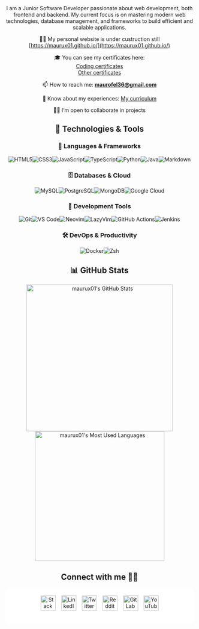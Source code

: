 <div align = "center">
I am a Junior Software Developer passionate about web development, both frontend and backend. My current focus is on mastering modern web technologies, database management, and frameworks to build efficient and scalable applications.

👨‍💻 My personal website is under custruction still [https://maurux01.github.io/](https://maurux01.github.io/)  

🎓 You can see my certificates here:  
 [Coding certificates](https://drive.google.com/drive/folders/1Sq5hnD3T1hJmHeicdiXK0TyH4OPDFrV3)  
 [Other certificates](https://drive.google.com/drive/folders/1yW6YV73z90q1kUUwXLvQkCM7AZ8X2lTO)  

📫 How to reach me: **maurofel36@gmail.com**  

📄 Know about my experiences: [My curriculum](https://drive.google.com/file/d/1hgmM2yAmHug3gVj844qnFg7Y39_SlkoM/view?usp=drive_link)  

👷‍♂️ I’m open to collaborate in projects  

</div>

<div align="center">
<div align="center">
  
## 🚀 **Technologies & Tools**

### 📌 **Languages & Frameworks**
![HTML5](https://img.shields.io/badge/HTML5-E34F26?style=for-the-badge&logo=html5&logoColor=white)![CSS3](https://img.shields.io/badge/CSS3-1572B6?style=for-the-badge&logo=css3&logoColor=white)![JavaScript](https://img.shields.io/badge/JavaScript-F7DF1E?style=for-the-badge&logo=javascript&logoColor=black)![TypeScript](https://img.shields.io/badge/TypeScript-3178C6?style=for-the-badge&logo=typescript&logoColor=white)![Python](https://img.shields.io/badge/Python-3776AB?style=for-the-badge&logo=python&logoColor=white)![Java](https://img.shields.io/badge/Java-ED8B00?style=for-the-badge&logo=openjdk&logoColor=white)![Markdown](https://img.shields.io/badge/Markdown-000000?style=for-the-badge&logo=markdown&logoColor=white)


### 🗄️ **Databases & Cloud**
![MySQL](https://img.shields.io/badge/MySQL-4479A1?style=for-the-badge&logo=mysql&logoColor=white)![PostgreSQL](https://img.shields.io/badge/PostgreSQL-4169E1?style=for-the-badge&logo=postgresql&logoColor=white)![MongoDB](https://img.shields.io/badge/MongoDB-47A248?style=for-the-badge&logo=mongodb&logoColor=white)![Google Cloud](https://img.shields.io/badge/Google_Cloud-4285F4?style=for-the-badge&logo=google-cloud&logoColor=white)  


### 🔧 **Development Tools**
![Git](https://img.shields.io/badge/Git-F05032?style=for-the-badge&logo=git&logoColor=white)![VS Code](https://img.shields.io/badge/VS_Code-007ACC?style=for-the-badge&logo=visual-studio-code&logoColor=white)![Neovim](https://img.shields.io/badge/Neovim-57A143?style=for-the-badge&logo=neovim&logoColor=white)![LazyVim](https://img.shields.io/badge/LazyVim-51A8B8?style=for-the-badge&logo=neovim&logoColor=white)![GitHub Actions](https://img.shields.io/badge/GitHub_Actions-2088FF?style=for-the-badge&logo=github-actions&logoColor=white)![Jenkins](https://img.shields.io/badge/Jenkins-D24939?style=for-the-badge&logo=jenkins&logoColor=white)


### 🛠️ **DevOps & Productivity**
![Docker](https://img.shields.io/badge/Docker-2496ED?style=for-the-badge&logo=docker&logoColor=white)![Zsh](https://img.shields.io/badge/Zsh-4285F4?style=for-the-badge&logo=gnu&logoColor=white) 

</div>



## 📊 **GitHub Stats**  

<div align="center">
<div style="display: flex; justify-content: center; align-items: center; flex-direction: column;">
  <img width="390" src="https://github-readme-stats.vercel.app/api?username=maurux01&theme=transparent&count_private=true&show_icons=true&rank_icon=github&locale=en" alt="maurux01's GitHub Stats" />
 <img width="345" src="https://github-readme-stats.vercel.app/api/top-langs/?username=maurux01&layout=compact&theme=tokyonight&hide_border=true" alt="maurux01's Most Used Languages" />
</div>

  





## Connect with me 🤝🏻
<div style="display: flex; flex-direction: column; align-items: center; background-color: white; padding: 20px; border-radius: 10px;">
  
  <!-- Social Icons -->
  <div style="display: flex; flex-wrap: wrap; gap: 15px; justify-content: center; padding-bottom: 15px;">
    <a href="https://stackoverflow.com/users/28065944/mauro-infante" target="_blank">
      <img src="https://img.icons8.com/fluency/48/stackoverflow.png" alt="Stack Overflow" style="width: 40px; height: 40px; transition: transform 0.2s;" onmouseover="this.style.transform='scale(1.2)'" onmouseout="this.style.transform='scale(1)'">
    </a>
    <a href="https://linkedin.com/in/infmauro" target="_blank">
      <img src="https://img.icons8.com/fluency/48/linkedin.png" alt="LinkedIn" style="width: 40px; height: 40px; transition: transform 0.2s;" onmouseover="this.style.transform='scale(1.2)'" onmouseout="this.style.transform='scale(1)'">
    </a>
    <a href="https://twitter.com/maufel2" target="_blank">
      <img src="https://img.icons8.com/fluency/48/twitterx.png" alt="Twitter" style="width: 40px; height: 40px; transition: transform 0.2s;" onmouseover="this.style.transform='scale(1.2)'" onmouseout="this.style.transform='scale(1)'">
    </a>
    <a href="https://www.reddit.com/user/maxinff/" target="_blank">
      <img src="https://img.icons8.com/fluency/48/reddit.png" alt="Reddit" style="width: 40px; height: 40px; transition: transform 0.2s;" onmouseover="this.style.transform='scale(1.2)'" onmouseout="this.style.transform='scale(1)'">
    </a>
    <a href="https://gitlab.com/Maurux01" target="_blank">
<img src="https://img.icons8.com/color/48/gitlab.png" alt="GitLab" style="width: 40px; height: 40px; transition: transform 0.2s;" onmouseover="this.style.transform='scale(1.2)'" onmouseout="this.style.transform='scale(1)'">

   </a>
    <a href="https://www.youtube.com/@maurux01" target="_blank">
      <img src="https://img.icons8.com/fluency/48/youtube-play.png" alt="YouTube" style="width: 40px; height: 40px; transition: transform 0.2s;" onmouseover="this.style.transform='scale(1.2)'" onmouseout="this.style.transform='scale(1)'">
    </a>
  </div>
  </div>

 
